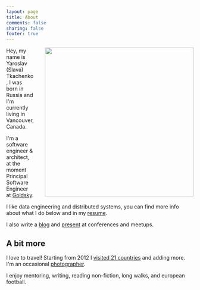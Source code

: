 ```yaml
---
layout: page
title: About
comments: false
sharing: false
footer: true
---
```


<img src="/images/pages/me_about_page_speaking.jpg" width="400" style="float: right; margin-left: 30px;" />

Hey, my name is Yaroslav (Slava) Tkachenko, I was born in Russia and I'm currently living in Vancouver, Canada.

I'm a software engineer & architect, at the moment Principal Software Engineer at [Goldsky](https://goldsky.io).

I like data engineering and distributed systems, you can find more info about what I do below and in my [resume](/files/resume-yaroslav-tkachenko.pdf).

I also write a [blog](/blog/archives) and [present](/talks) at conferences and meetups.

## A bit more

I love to travel! Starting from 2012 I [visited 21 countries](http://ca.igotoworld.com/en/visited-map/9924.htm) and adding more. I'm an occasional [photographer](https://www.instagram.com/sap1ens/).

I enjoy mentoring, writing, reading non-fiction, long walks, and european football.  
